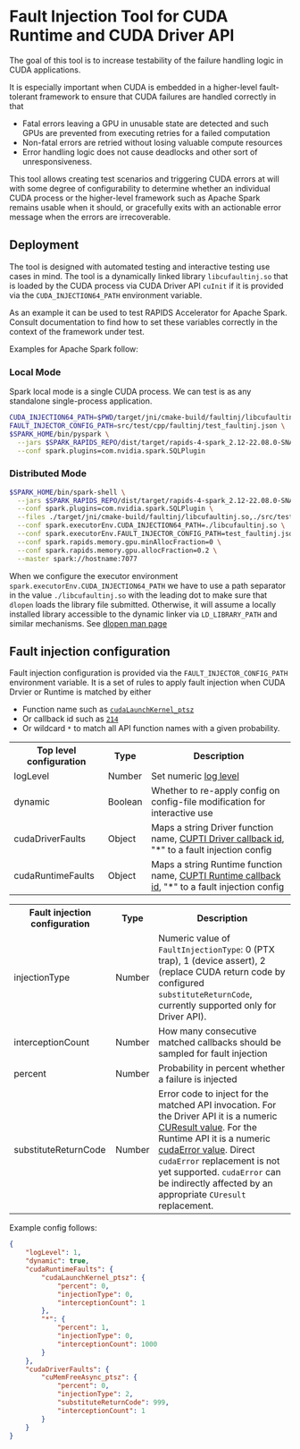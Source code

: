# Fault Injection Tool for CUDA Runtime and CUDA Driver API

The goal of this tool is to increase testability of the failure handling logic
in CUDA applications.

It is especially important when CUDA is embedded in a higher-level fault-tolerant
framework to ensure that CUDA failures are handled correctly in that
- Fatal errors leaving a GPU in unusable state are detected and such GPUs are
prevented from executing retries for a failed computation
- Non-fatal errors are retried without losing valuable compute resources
- Error handling logic does not cause deadlocks and other sort of unresponsiveness.

This tool allows creating test scenarios and triggering CUDA errors at will
with some degree of configurability to determine whether an individual CUDA process
or the higher-level framework such as Apache Spark remains usable when it should,
or gracefully exits with an actionable error message when the errors are irrecoverable.

## Deployment

The tool is designed with automated testing and interactive testing use cases in mind.
The tool is a dynamically linked library `libcufaultinj.so` that is loaded by
the CUDA process via CUDA Driver API `cuInit` if it is provided
via the `CUDA_INJECTION64_PATH` environment variable.

As an example it can be used to test RAPIDS Accelerator for Apache Spark.
Consult documentation to find how to set these variables correctly in the
context of the framework under test.

Examples for Apache Spark follow:

### Local Mode
Spark local mode is a single CUDA process. We can test is as any standalone
single-process application.

```bash
CUDA_INJECTION64_PATH=$PWD/target/jni/cmake-build/faultinj/libcufaultinj.so \
FAULT_INJECTOR_CONFIG_PATH=src/test/cpp/faultinj/test_faultinj.json \
$SPARK_HOME/bin/pyspark \
  --jars $SPARK_RAPIDS_REPO/dist/target/rapids-4-spark_2.12-22.08.0-SNAPSHOT-cuda11.jar \
  --conf spark.plugins=com.nvidia.spark.SQLPlugin
```
### Distributed Mode
```bash
$SPARK_HOME/bin/spark-shell \
  --jars $SPARK_RAPIDS_REPO/dist/target/rapids-4-spark_2.12-22.08.0-SNAPSHOT-cuda11.jar \
  --conf spark.plugins=com.nvidia.spark.SQLPlugin \
  --files ./target/jni/cmake-build/faultinj/libcufaultinj.so,./src/test/cpp/faultinj/test_faultinj.json \
  --conf spark.executorEnv.CUDA_INJECTION64_PATH=./libcufaultinj.so \
  --conf spark.executorEnv.FAULT_INJECTOR_CONFIG_PATH=test_faultinj.json \
  --conf spark.rapids.memory.gpu.minAllocFraction=0 \
  --conf spark.rapids.memory.gpu.allocFraction=0.2 \
  --master spark://hostname:7077
```
When we configure the executor environment `spark.executorEnv.CUDA_INJECTION64_PATH`
we have to use a path separator in the value `./libcufaultinj.so` with the leading dot
to make sure that `dlopen` loads the library file submitted. Otherwise, it will assume a
locally installed library accessible to the dynamic linker via `LD_LIBRARY_PATH`
and similar mechanisms. See
[dlopen man page](https://man7.org/linux/man-pages/man3/dlopen.3.html)

## Fault injection configuration

Fault injection configuration is provided via the `FAULT_INJECTOR_CONFIG_PATH`
environment variable.
It is a set of rules to apply fault injection when CUDA Drvier or Runtime is matched by either
- Function name such as [`cudaLaunchKernel_ptsz`](https://docs.nvidia.com/nsight-systems/UserGuide/index.html#cuda-default-cli)
- Or callback id such as [`214`](https://gitlab.com/nvidia/headers/cuda-individual/cupti/-/blob/main/cupti_runtime_cbid.h#L224)
- Or wildcard `*` to match all API function names
with a given probability.

<table>
    <tr>
        <th>Top level configuration</th>
        <th>Type</th>
        <th>Description</th>
    </tr>
    <tr>
        <td>logLevel</td>
        <td>Number</td>
        <td>Set numeric
        <a href=https://github.com/gabime/spdlog/blob/d546201f127c306ec8a0082d57562a05a049af77/include/spdlog/common.h#L198-L204
        >log level</a></td>
    </tr>
    <tr>
        <td>dynamic</td>
        <td>Boolean</td>
        <td>Whether to re-apply config on config-file modification for interactive use</td>
    </tr>
    <tr>
        <td>cudaDriverFaults</td>
        <td>Object</td>
        <td>Maps a string Driver function name,
        <a href=https://gitlab.com/nvidia/headers/cuda-individual/cupti/-/blob/cuda-11.5.1/cupti_driver_cbid.h#L9
        >CUPTI Driver callback id</a>, "*" to a fault injection config</td>
    </tr>
    <tr>
        <td>cudaRuntimeFaults</td>
        <td>Object</td><td>Maps a string Runtime function name,
        <a href=https://gitlab.com/nvidia/headers/cuda-individual/cupti/-/blob/cuda-11.5.1/cupti_runtime_cbid.h#L9
        >CUPTI Runtime callback id</a>, "*" to a fault injection config</td>
    </tr>
</table>

<table>
    <tr>
        <th>Fault injection configuration</th>
        <th>Type</th>
        <th>Description</th>
    </tr>
    <tr>
        <td>injectionType</td>
        <td>Number</td>
        <td>Numeric value of <code>FaultInjectionType</code>:
        0 (PTX trap), 1 (device assert), 2 (replace CUDA return code by
        configured <code>substituteReturnCode</code>, currently supported only
        for Driver API).</td>
    </tr>
    <tr>
        <td>interceptionCount</td>
        <td>Number</td>
        <td>How many consecutive matched callbacks should be sampled for fault
        injection</td>
    </tr>
    <tr>
        <td>percent</td>
        <td>Number</td>
        <td>Probability in percent whether a failure is injected</td>
    </tr>
    <tr>
        <td>substituteReturnCode</td>
        <td>Number</td>
        <td>Error code to inject for the matched API invocation. For the Driver
        API it is a numeric
        <a href=https://docs.nvidia.com/cuda/cuda-driver-api/group__CUDA__TYPES.html#group__CUDA__TYPES_1gc6c391505e117393cc2558fff6bfc2e9
        >CUResult value</a>. For the Runtime API it is a numeric
        <a href=https://docs.nvidia.com/cuda/cuda-runtime-api/group__CUDART__TYPES.html#group__CUDART__TYPES_1g3f51e3575c2178246db0a94a430e0038
        >cudaError value</a>. Direct <code>cudaError</code> replacement is
        not yet supported. <code>cudaError</code> can be indirectly affected
        by an appropriate <code>CUresult</code> replacement.</td>
    </tr>
 </table>


Example config follows:
```json
{
    "logLevel": 1,
    "dynamic": true,
    "cudaRuntimeFaults": {
        "cudaLaunchKernel_ptsz": {
            "percent": 0,
            "injectionType": 0,
            "interceptionCount": 1
        },
        "*": {
            "percent": 1,
            "injectionType": 0,
            "interceptionCount": 1000
        }
    },
    "cudaDriverFaults": {
        "cuMemFreeAsync_ptsz": {
            "percent": 0,
            "injectionType": 2,
            "substituteReturnCode": 999,
            "interceptionCount": 1
        }
    }
}
```
